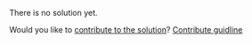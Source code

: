 
There is no solution yet.

Would you like to [contribute to the solution](https://github.com/BFEdev/BFE.dev-solutions/blob/main/quiz/equal-iii_en.md)? [Contribute guidline](https://github.com/BFEdev/BFE.dev-solutions#how-to-contribute)

